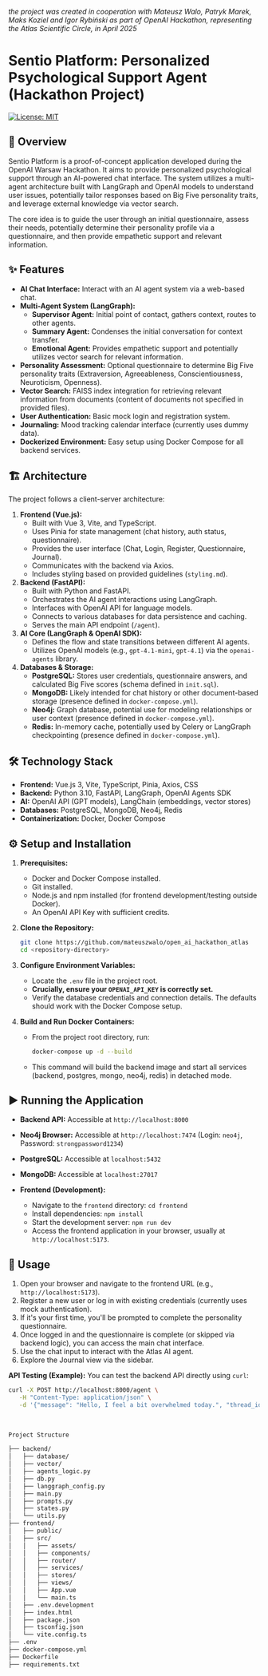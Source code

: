 _the project was created in cooperation with Mateusz Walo, Patryk Marek, Maks Koziel and Igor Rybiński as part of OpenAI Hackathon, representing the Atlas Scientific Circle, in April 2025_


# Sentio Platform: Personalized Psychological Support Agent (Hackathon Project)

[![License: MIT](https://img.shields.io/badge/License-MIT-yellow.svg)](https://opensource.org/licenses/MIT) 

## 🚀 Overview

Sentio Platform is a proof-of-concept application developed during the OpenAI Warsaw Hackathon. It aims to provide personalized psychological support through an AI-powered chat interface. The system utilizes a multi-agent architecture built with LangGraph and OpenAI models to understand user issues, potentially tailor responses based on Big Five personality traits, and leverage external knowledge via vector search.

The core idea is to guide the user through an initial 
questionnaire, assess their needs, potentially determine their personality profile via a questionnaire, and then provide empathetic support and relevant information.

## ✨ Features

*   **AI Chat Interface:** Interact with an AI agent system via a web-based chat.
*   **Multi-Agent System (LangGraph):**
    *   **Supervisor Agent:** Initial point of contact, gathers context, routes to other agents.
    *   **Summary Agent:** Condenses the initial conversation for context transfer.
    *   **Emotional Agent:** Provides empathetic support and potentially utilizes vector search for relevant information.
*   **Personality Assessment:** Optional questionnaire to determine Big Five personality traits (Extraversion, Agreeableness, Conscientiousness, Neuroticism, Openness).
*   **Vector Search:** FAISS index integration for retrieving relevant information from documents (content of documents not specified in provided files).
*   **User Authentication:** Basic mock login and registration system.
*   **Journaling:** Mood tracking calendar interface (currently uses dummy data).
*   **Dockerized Environment:** Easy setup using Docker Compose for all backend services.

## 🏗️ Architecture

The project follows a client-server architecture:

1.  **Frontend (Vue.js):**
    *   Built with Vue 3, Vite, and TypeScript.
    *   Uses Pinia for state management (chat history, auth status, questionnaire).
    *   Provides the user interface (Chat, Login, Register, Questionnaire, Journal).
    *   Communicates with the backend via Axios.
    *   Includes styling based on provided guidelines (`styling.md`).
2.  **Backend (FastAPI):**
    *   Built with Python and FastAPI.
    *   Orchestrates the AI agent interactions using LangGraph.
    *   Interfaces with OpenAI API for language models.
    *   Connects to various databases for data persistence and caching.
    *   Serves the main API endpoint (`/agent`).
3.  **AI Core (LangGraph & OpenAI SDK):**
    *   Defines the flow and state transitions between different AI agents.
    *   Utilizes OpenAI models (e.g., `gpt-4.1-mini`, `gpt-4.1`) via the `openai-agents` library.
4.  **Databases & Storage:**
    *   **PostgreSQL:** Stores user credentials, questionnaire answers, and calculated Big Five scores (schema defined in `init.sql`).
    *   **MongoDB:** Likely intended for chat history or other document-based storage (presence defined in `docker-compose.yml`).
    *   **Neo4j:** Graph database, potential use for modeling relationships or user context (presence defined in `docker-compose.yml`).
    *   **Redis:** In-memory cache, potentially used by Celery or LangGraph checkpointing (presence defined in `docker-compose.yml`).

## 🛠️ Technology Stack

*   **Frontend:** Vue.js 3, Vite, TypeScript, Pinia, Axios, CSS
*   **Backend:** Python 3.10, FastAPI, LangGraph, OpenAI Agents SDK
*   **AI:** OpenAI API (GPT models), LangChain (embeddings, vector stores)
*   **Databases:** PostgreSQL, MongoDB, Neo4j, Redis
*   **Containerization:** Docker, Docker Compose


## ⚙️ Setup and Installation

1.  **Prerequisites:**
    *   Docker and Docker Compose installed.
    *   Git installed.
    *   Node.js and npm installed (for frontend development/testing outside Docker).
    *   An OpenAI API Key with sufficient credits.

2.  **Clone the Repository:**
    ```bash
    git clone https://github.com/mateuszwalo/open_ai_hackathon_atlas
    cd <repository-directory>
    ```

3.  **Configure Environment Variables:**
    *   Locate the `.env` file in the project root.
    *   **Crucially, ensure your `OPENAI_API_KEY` is correctly set.**
    *   Verify the database credentials and connection details. The defaults should work with the Docker Compose setup.

4.  **Build and Run Docker Containers:**
    *   From the project root directory, run:
        ```bash
        docker-compose up -d --build
        ```
    *   This command will build the backend image and start all services (backend, postgres, mongo, neo4j, redis) in detached mode.


## ▶️ Running the Application

*   **Backend API:** Accessible at `http://localhost:8000`
*   **Neo4j Browser:** Accessible at `http://localhost:7474` (Login: `neo4j`, Password: `strongpassword1234`)
*   **PostgreSQL:** Accessible at `localhost:5432`
*   **MongoDB:** Accessible at `localhost:27017`

*   **Frontend (Development):**
    *   Navigate to the `frontend` directory: `cd frontend`
    *   Install dependencies: `npm install`
    *   Start the development server: `npm run dev`
    *   Access the frontend application in your browser, usually at `http://localhost:5173`.

## 🚀 Usage

1.  Open your browser and navigate to the frontend URL (e.g., `http://localhost:5173`).
2.  Register a new user or log in with existing credentials (currently uses mock authentication).
3.  If it's your first time, you'll be prompted to complete the personality questionnaire.
4.  Once logged in and the questionnaire is complete (or skipped via backend logic), you can access the main chat interface.
5.  Use the chat input to interact with the Atlas AI agent.
6.  Explore the Journal view via the sidebar.

**API Testing (Example):**
You can test the backend API directly using `curl`:
```bash
curl -X POST http://localhost:8000/agent \
   -H "Content-Type: application/json" \
   -d '{"message": "Hello, I feel a bit overwhelmed today.", "thread_id": ""}'
   
   
   
Project Structure 

├── backend/              
│   ├── database/         
│   ├── vector/           
│   ├── agents_logic.py   
│   ├── db.py             
│   ├── langgraph_config.py 
│   ├── main.py           
│   ├── prompts.py        
│   ├── states.py         
│   └── utils.py          
├── frontend/            
│   ├── public/       
│   ├── src/             
│   │   ├── assets/      
│   │   ├── components/   
│   │   ├── router/      
│   │   ├── services/    
│   │   ├── stores/       
│   │   ├── views/        
│   │   ├── App.vue       
│   │   └── main.ts      
│   ├── .env.development  
│   ├── index.html       
│   ├── package.json     
│   ├── tsconfig.json     
│   └── vite.config.ts   
├── .env                 
├── docker-compose.yml    
├── Dockerfile           
├── requirements.txt     